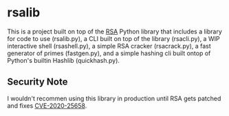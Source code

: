 # rsalib
This is a project built on top of the <a href="https://pypi.org/project/rsa/">RSA</a> Python library that includes a library for code to use (rsalib.py), a CLI built on top of the
library (rsacli.py), a WIP interactive shell (rsashell.py), a simple RSA cracker (rsacrack.py), a fast generator of primes (fastgen.py), and a simple hashing cli built ontop of
Python's builtin Hashlib (quickhash.py).

## Security Note
I wouldn't recommen using this library in production until RSA gets patched and fixes [CVE-2020-25658](https://nvd.nist.gov/vuln/detail/CVE-2020-25658).